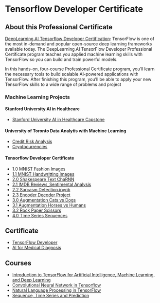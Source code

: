 # Tensorflow Developer Certificate
## About this Professional Certificate 
[DeepLearning.AI Tensorflow Developer Certification](https://www.coursera.org/professional-certificates/tensorflow-in-practice):
TensorFlow is one of the most in-demand and popular open-source deep learning frameworks available today. The DeepLearning.AI TensorFlow Developer Professional Certificate program teaches you applied machine learning skills with TensorFlow so you can build and train powerful models.

In this hands-on, four-course Professional Certificate program, you’ll learn the necessary tools to build scalable AI-powered applications with TensorFlow. After finishing this program, you’ll be able to apply your new TensorFlow skills to a wide range of problems and project

### Machine Learning Projects
#### Stanford University AI in Healthcare
- [Stanford University AI in Healthcare Capstone](https://github.com/tenley8/Stanford-AI-in-Healthcare/tree/main/5.0%20AI%20in%20Healthcare%20Capstone)

#### University of Toronto Data Analytis with Machine Learning
- [Credit Risk Analysis](https://github.com/tenley8/Machine-Learning-Projects/tree/master/Credit_Risk_Analysis)
- [Cryptocurrencies](https://github.com/tenley8/Machine-Learning-Projects/tree/master/Cryptocurrencies)
#### Tensorflow Developer Certificate
- [1.0 MNIST Fashion Images](https://github.com/tenley8/Tensorflow-Develover-Certification/blob/master/1.0%20MNIST%20Fashion%20Images.ipynb)
- [1.1 MNIST Handwritting Images](https://github.com/tenley8/Tensorflow-Develover-Certification/blob/master/1.1%20MNIST%20Handwritting%20Images.ipynb)
- [2.0 Shakespeare Text ChaRNN](https://github.com/tenley8/Tensorflow-Develover-Certification/blob/master/2.0%20Shakespeare%20Text%20CharRNN.ipynb)
- [2.1 IMDB Reviews_Sentimental Analysis](https://github.com/tenley8/Tensorflow-Develover-Certification/blob/master/2.1%20IMDB%20Reviews_Sentimental%20Analysis.ipynb)
- [2.2 Sarcasm Detection.ipynb](https://github.com/tenley8/Tensorflow-Develover-Certification/blob/master/2.2%20Sarcasm%20Detection.ipynb)
- [2.3 Encoder Decoder Project](https://github.com/tenley8/Tensorflow-Develover-Certification/blob/master/2.3%20Encoder%20Decoder%20Project.ipynb)
- [3.0 Augmentation Cats vs Dogs](https://github.com/tenley8/Tensorflow-Develover-Certification/blob/master/3.0%20Augmentation%20Cats%20vs%20dogs.ipynb)
- [3.1 Augmentation Horses vs Humans](https://github.com/tenley8/Tensorflow-Develover-Certification/blob/master/3.1%20Augmentation%20Horses%20vs%20Humans.ipynb)
- [3.2 Rock Paper Scissors](https://github.com/tenley8/Tensorflow-Develover-Certification/blob/master/3.2%20Rock%20paper%20Scissors.ipynb)
- [4.0 Time Series Sequences](https://github.com/tenley8/Tensorflow-Develover-Certification/blob/master/4.0%20Time%20Series%20Sequenes.ipynb)

## Certificate
- [TensorFlow Developer](https://coursera.org/share/470f8edd46159ab3bf20a6ab81817a11)
- [AI for Medical Diagnosis](https://coursera.org/share/33b86636840fe944df79e16eca654925)
  

## Courses
- [Introduction to TensorFlow for Artificial Intelligence, Machine Learning, and Deep Learning](https://www.coursera.org/learn/introduction-tensorflow)
- [Convolutional Neural Network in Tensorflow](https://www.coursera.org/learn/convolutional-neural-networks-tensorflow)
- [Natural Language Processing in TensorFlow](https://www.coursera.org/learn/natural-language-processing-tensorflow)
- [Sequence, Time Series and Prediction](https://www.coursera.org/learn/tensorflow-sequences-time-series-and-prediction)



